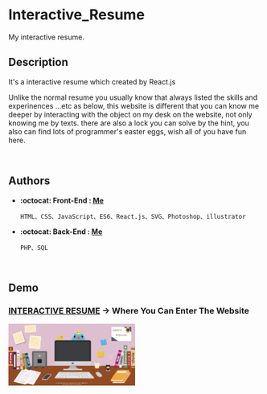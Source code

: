 # Interactive_Resume

My interactive resume.
<br/>

## Description

<p>It's a interactive resume which created by React.js </p>
<p>Unlike the normal resume you usually know that always listed the skills and experinences ...etc as below, this website is different that you can know me deeper by interacting with the object on my desk on the website, not only knowing me by texts. there are also a lock you can solve by the hint, you also can find lots of programmer's easter eggs, wish all of you have fun here. </p>
<br/>

## Authors
* **:octocat: Front-End : [Me](https://github.com/yschen25)**
        
      HTML、CSS、JavaScript、ES6、React.js、SVG、Photoshop、illustrator
      
* **:octocat: Back-End : [Me](https://github.com/yschen25)**

      PHP、SQL
<br/>

## Demo

### **[INTERACTIVE RESUME](https://www.yschen25.com/portfolio/interactiveResume/) -> Where You Can Enter The Website**
<img src="Interactive_Resume_01.png" alt="Interactive_Resume" title="Interactive_Resume" width="50%">
<br/>

